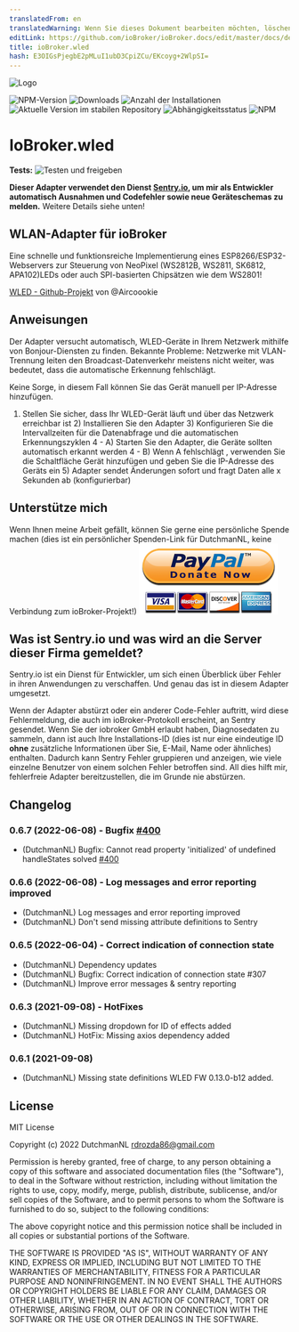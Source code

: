 ```yaml
---
translatedFrom: en
translatedWarning: Wenn Sie dieses Dokument bearbeiten möchten, löschen Sie bitte das Feld "translationsFrom". Andernfalls wird dieses Dokument automatisch erneut übersetzt
editLink: https://github.com/ioBroker/ioBroker.docs/edit/master/docs/de/adapterref/iobroker.wled/README.md
title: ioBroker.wled
hash: E3OIGsPjegbE2pMLuI1ubD3CpiZCu/EKcoyg+2WlpSI=
---
```

![Logo](../../../en/adapterref/iobroker.wled/admin/wled_logo_akemi.png)

![NPM-Version](https://img.shields.io/npm/v/iobroker.wled.svg)
![Downloads](https://img.shields.io/npm/dm/iobroker.wled.svg)
![Anzahl der Installationen](https://iobroker.live/badges/wled-installed.svg)
![Aktuelle Version im stabilen Repository](https://iobroker.live/badges/wled-stable.svg)
![Abhängigkeitsstatus](https://img.shields.io/david/DrozmotiX/iobroker.wled.svg)
![NPM](https://nodei.co/npm/iobroker.wled.png?downloads=true)

# IoBroker.wled
**Tests:** ![Testen und freigeben](https://github.com/DrozmotiX/iobroker.wled/workflows/Test%20and%20Release/badge.svg)

**Dieser Adapter verwendet den Dienst [Sentry.io](https://sentry.io), um mir als Entwickler automatisch Ausnahmen und Codefehler sowie neue Geräteschemas zu melden.** Weitere Details siehe unten!

## WLAN-Adapter für ioBroker
Eine schnelle und funktionsreiche Implementierung eines ESP8266/ESP32-Webservers zur Steuerung von NeoPixel (WS2812B, WS2811, SK6812, APA102)LEDs oder auch SPI-basierten Chipsätzen wie dem WS2801!

[WLED - Github-Projekt](https://github.com/Aircoookie/WLED) von @Aircoookie

## Anweisungen
Der Adapter versucht automatisch, WLED-Geräte in Ihrem Netzwerk mithilfe von Bonjour-Diensten zu finden.
Bekannte Probleme: Netzwerke mit VLAN-Trennung leiten den Broadcast-Datenverkehr meistens nicht weiter, was bedeutet, dass die automatische Erkennung fehlschlägt.

Keine Sorge, in diesem Fall können Sie das Gerät manuell per IP-Adresse hinzufügen.

1) Stellen Sie sicher, dass Ihr WLED-Gerät läuft und über das Netzwerk erreichbar ist 2) Installieren Sie den Adapter 3) Konfigurieren Sie die Intervallzeiten für die Datenabfrage und die automatischen Erkennungszyklen 4 - A) Starten Sie den Adapter, die Geräte sollten automatisch erkannt werden 4 - B) Wenn A fehlschlägt , verwenden Sie die Schaltfläche Gerät hinzufügen und geben Sie die IP-Adresse des Geräts ein 5) Adapter sendet Änderungen sofort und fragt Daten alle x Sekunden ab (konfigurierbar)

## Unterstütze mich
Wenn Ihnen meine Arbeit gefällt, können Sie gerne eine persönliche Spende machen (dies ist ein persönlicher Spenden-Link für DutchmanNL, keine Verbindung zum ioBroker-Projekt!) [![Spenden](https://raw.githubusercontent.com/DrozmotiX/ioBroker.wled/main/admin/button.png)](http://paypal.me/DutchmanNL)

## Was ist Sentry.io und was wird an die Server dieser Firma gemeldet?
Sentry.io ist ein Dienst für Entwickler, um sich einen Überblick über Fehler in ihren Anwendungen zu verschaffen. Und genau das ist in diesem Adapter umgesetzt.

Wenn der Adapter abstürzt oder ein anderer Code-Fehler auftritt, wird diese Fehlermeldung, die auch im ioBroker-Protokoll erscheint, an Sentry gesendet. Wenn Sie der iobroker GmbH erlaubt haben, Diagnosedaten zu sammeln, dann ist auch Ihre Installations-ID (dies ist nur eine eindeutige ID **ohne** zusätzliche Informationen über Sie, E-Mail, Name oder ähnliches) enthalten. Dadurch kann Sentry Fehler gruppieren und anzeigen, wie viele einzelne Benutzer von einem solchen Fehler betroffen sind. All dies hilft mir, fehlerfreie Adapter bereitzustellen, die im Grunde nie abstürzen.

## Changelog
<!--
    Placeholder for the next version (at the beginning of the line):
    ### __WORK IN PROGRESS__
-->
### 0.6.7 (2022-06-08) - Bugfix [#400](https://github.com/DrozmotiX/ioBroker.wled/issues/400)
* (DutchmanNL) Bugfix: Cannot read property 'initialized' of undefined handleStates solved [#400](https://github.com/DrozmotiX/ioBroker.wled/issues/400)

### 0.6.6 (2022-06-08) - Log messages and error reporting improved
* (DutchmanNL) Log messages and error reporting improved
* (DutchmanNL) Don't send missing attribute definitions to Sentry

### 0.6.5 (2022-06-04) - Correct indication of connection state
* (DutchmanNL) Dependency updates
* (DutchmanNL) Bugfix: Correct indication of connection state #307
* (DutchmanNL) Improve error messages & sentry reporting

### 0.6.3 (2021-09-08) - HotFixes
* (DutchmanNL) Missing dropdown for ID of effects added
* (DutchmanNL) HotFix: Missing axios dependency added

### 0.6.1 (2021-09-08)
* (DutchmanNL) Missing state definitions WLED FW 0.13.0-b12 added.

## License
MIT License

Copyright (c) 2022 DutchmanNL <rdrozda86@gmail.com>

Permission is hereby granted, free of charge, to any person obtaining a copy
of this software and associated documentation files (the "Software"), to deal
in the Software without restriction, including without limitation the rights
to use, copy, modify, merge, publish, distribute, sublicense, and/or sell
copies of the Software, and to permit persons to whom the Software is
furnished to do so, subject to the following conditions:

The above copyright notice and this permission notice shall be included in all
copies or substantial portions of the Software.

THE SOFTWARE IS PROVIDED "AS IS", WITHOUT WARRANTY OF ANY KIND, EXPRESS OR
IMPLIED, INCLUDING BUT NOT LIMITED TO THE WARRANTIES OF MERCHANTABILITY,
FITNESS FOR A PARTICULAR PURPOSE AND NONINFRINGEMENT. IN NO EVENT SHALL THE
AUTHORS OR COPYRIGHT HOLDERS BE LIABLE FOR ANY CLAIM, DAMAGES OR OTHER
LIABILITY, WHETHER IN AN ACTION OF CONTRACT, TORT OR OTHERWISE, ARISING FROM,
OUT OF OR IN CONNECTION WITH THE SOFTWARE OR THE USE OR OTHER DEALINGS IN THE
SOFTWARE.